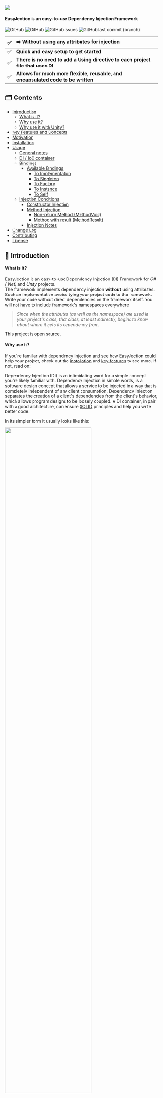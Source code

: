 <img src="https://github.com/imaxs/EasyJection/blob/main/Documentation/Images/logo.svg?sanitize=true" align="left"/>
<br/>
<h4>EasyJection is an easy-to-use Dependency Injection Framework</h4>

![GitHub](https://img.shields.io/github/v/release/imaxs/EasyJection?color=%23f9c83d&include_prereleases)
![GitHub](https://img.shields.io/github/license/imaxs/EasyJection)
![GitHub issues](https://img.shields.io/github/issues/imaxs/EasyJection)
![GitHub last commit (branch)](https://img.shields.io/github/last-commit/imaxs/EasyJection/main)

✅ | <b>➡️ Without using any attributes for injection</b>
:---: | :---
✅ | <b>Quick and easy setup to get started</b>
✅ | <b>There is no need to add a Using directive to each project file that uses DI</b>
✅ | <b>Allows for much more flexible, reusable, and encapsulated code to be written</b>

## 🗂 Contents ##

  * [Introduction](#-introduction)
    * [What is it?](#what-is-it)
    * [Why use it?](#why-use-it)
    * [Why use it with Unity?](#why-use-it-with-unity)
  * [Key Features and Concepts](#-key-features-and-concepts)
  * [Motivation](#-motivation)
  * [Installation](#-installation)
  * [Usage](#-usage)
     * [General notes](#general-notes)
     * [DI / IoC container](#di--ioc-container)
     * [Bindings](#bindings)
       * [Available Bindings](#available-bindings)
         * [To Implementation](#-to-implementation)
         * [To Singleton](#-to-singleton)
         * [To Factory](#-to-factory)
         * [To Instance](#-to-instance)
         * [To Self](#-to-self)
     * [Injection Conditions](#injection-conditions)
         * [Constructor Injection](#-constructor-injection)
         * [Method Injection](#-method-injection)
           * [Non-return Method (MethodVoid)](#non-return-method-methodvoid)
           * [Method with result (MethodResult)](#method-with-result-methodresult) 
         * [Injection Notes](#injection-notes)
  * [Change Log](#-change-log)
  * [Contributing](#-contributing)
  * [License](#-license)

## 📝 Introduction ##
#### What is it? ####
EasyJection is an easy-to-use Dependency Injection (DI) Framework for *C#(.Net)* and *Unity* projects.<br/>
The framework implements dependency injection **without** using attributes. Such an implementation avoids tying your project code to the framework. Write your code without direct dependencies on the framework itself. You will not have to include framework's namespaces everywhere 
> *Since when the attributes (as well as the namespace) are used in your project's class, that class, at least indirectly, begins to know about where it gets its dependency from.*

This project is open source.

#### Why use it? ####
If you're familiar with dependency injection and see how EasyJection could help your project, check out the [installation](#installation) and [key features](#key-features-and-concepts) to see more. If not, read on:

Dependency Injection (DI) is an intimidating word for a simple concept you're likely familiar with. Dependency Injection in simple words, is a software design concept that allows a service to be injected in a way that is completely independent of any client consumption. Dependency Injection separates the creation of a client's dependencies from the client's behavior, which allows program designs to be loosely coupled. A DI container, in pair with a good architecture, can ensure [SOLID](https://en.wikipedia.org/wiki/SOLID) principles and help you write better code.

In its simpler form it usually looks like this:
<p><img src="./Documentation/Images/Dependency_Injection.jpeg" width="75%"/></p>
More details can be found here: https://en.wikipedia.org/wiki/Dependency_injection

#### Why use it with Unity? ####
Unfortunately the Unity game engine isn't very SOLID-friendly out of the box. Even the official documentation and examples for it may give a wrong idea on how to write a code correctly. By using a DI container along with Unity, it's possible to write code that is more reusable, extensible and less oriented to use the [base class](https://docs.unity3d.com/ScriptReference/MonoBehaviour.html) from which every Unity script derives.

## 🪆 Key Features and Concepts ##

  * Injection Mechanisms
    * Standard C# objects *(a.k.a. [POCO](https://en.wikipedia.org/wiki/Plain_old_CLR_object))*
      * Constructor injection
      * Method injection
      * Field injection
      * Property injection
    * Inherited from MonoBehaviour
      * Constructor injection *(as the Unity documentation says, you shouldn't implement and call constructors for MonoBehaviours. Unity automatically invokes the constructor.)*
      * Method injection *(through Awake() and Start(), or other custom methods)*
      * Field injection
      * Property injection
  * Replacing the original parameters of the method/constructor.
  * Can inject on non public members.
  * Convention based binding.
  * Conditional binding *(eg. by method name, by signature, etc.)*
  * Context Aware Injection Support *(dependencies can be automatically injected using the components contained in the child and parents)*

## 💡 Motivation ##
Allow references to high-level objects (typically managers or services) at a single entry point without using singletons or spaghetti serialization, or endless constructor parameters.

Usually, when developing a project in Unity, it's often necessary for one system of the game object to reference another. For example, a game object needs a reference to a movement component. 

⬇️ It might look like below:

```csharp
// Cube.cs
using UnityEngine;

public class Cube : MonoBehaviour
{
    [SerializeField]
    // The dependency that provides an implementation of the rotating system.
    private IRotate m_RotateSystem;
    
    private void Update()
    {
        m_RotateSystem.DoRotate(0, 0.25f, 0);
    }
}
```
*➡️ This approach has some problems:*
- ❌ The need to always assign fields in the inspector.
- ❌ Unity doesn't support displaying C# interfaces in the Inspector (Interfaces are not serializable).

⬇️ There is an attempt at a solution:
<table><tr><td><details>
 <summary>📃 Cube.cs</summary>
 
```csharp
// Cube.cs
using UnityEngine;

public class Cube : MonoBehaviour
{
    // The dependency that provides an implementation of the rotating system.
    private IRotate m_RotateSystem;
    
    private void Awake()
    {
        ////////////////////////////////////////////////
        // Below are 3 ways to resolve the dependency.
        ////////////////////////////////////////////////
        
        /* Just create a new instance (if a class doesn't inherit from MonoBehaviour)
           and pass the 'Cube' class instance through the constructor: */
        m_RotateSystem = new Rotate(this); // #1
        
        /* otherwise find a component like this: */
        m_RotateSystem = GetComponentInParent<Rotate>(); // #2
        
        // or
        m_RotateSystem = FindObjectOfType<Rotate>(); // #3
    }
    
    private void Update()
    {
        m_RotateSystem.DoRotate(0, 0.25f, 0);
    }
}
```
</details></td></tr></table>

*➡️ Each of these ways is a workable solution, but they all have same disadvantages:*
- ❌ When a class holds its dependencies and tries to manage them itself without any interference from others, it's an anti-pattern named *Control Freak*.
- ❌ The need to manually write in the source code of each component. 
- ❌ Extending and maintaining the classes in your project will take a lot more effort.

⬇️ We can try to solve the disadvantages described above by using any other popular IOC / DI framework for the Unity game engine:
<table><tr><td><details>
 <summary>📃 Cube.cs</summary>
 
```csharp
// Cube.cs
using UnityEngine;
using AnyOtherDIFramework; // adds the namespace of the framework to the source code of our project

public class Cube : MonoBehaviour
{
    // The dependency that provides an implementation of the rotating system.
    [Inject]
    private IRotate m_RotateSystem;
    
    private void Update()
    {
        m_RotateSystem.DoRotate(0, 0.25f, 0);
    }
}
```
</details></td></tr></table>

*➡️ It's almost perfect, but there are some snags:*
- ❌ The need to add the Using directive to each source code file of our project (`using AnyOtherDIFramework;` in this case).
- ❌ The need to manually write attributes in the source code of each component.
- ❌ As in the previous solution, extending and maintaining the classes in your project will take a lot more effort.
- ❌ The *Cube* class indirectly begins to know where it gets its dependency from.

**✅ EasyJection was created precisely to eliminate all this!**

ℹ️ In order to start using this framework, you <ins>don't</ins> need to add `using EasyJection;` to each source code file, and also <ins>don't</ins> need to specify any attributes.

<table>
<tr><td>The source files of project are neat and don't contain dependencies on third-party frameworks. (<b>without</b> `using EasyJection;` etc.)</td></tr>
<tr><td>
<details>
 <summary>📃 Cube.cs</summary>
 
 ```csharp
// Cube.cs
using UnityEngine;

// Note: Dependency injection occurs when a method or constructor is called,
// it depends on what you specify.
public class Cube : MonoBehaviour
{
    private IRotate m_RotateSystem;
    
    [MethodImpl(MethodImplOptions.NoInlining)]
    // For injection via the constructor
    public Cube()
    {
        UnityEngine.Debug.Log("Constructor");
    }
    
    // For injection via 'Awake' method
    private void Awake()
    {
        UnityEngine.Debug.Log("Awake");
    }

    private void Update()
    {
        m_RotateSystem.DoRotate(0, 0.25f, 0);
    }
}
```
</details>
</td></tr>
<tr><td>
<details>
 <summary>📃 IRotate.cs</summary>
 
 ```csharp
// IRotate.cs
using UnityEngine;

public interface IRotate
{
    void DoRotate(float x, float y, float z);
}
```
</details>
</td></tr>
<tr><td>
<details>
 <summary>📃 Rotate.cs</summary>
 
 ```csharp
// Rotate.cs
using UnityEngine;

public class Rotate : IRotate
{
    private Cube m_Cube;

    public void DoRotate(float x, float y, float z)
    {
        m_Cube.transform.Rotate(x, y, z);
    }
}
```
</details>
</td></tr>
</table>

<table>
<tr><td>Source code <b>with</b> <code>using EasyJection;</code> directive.</td></tr>
<tr><td>
<details>
 <summary>📃 EntryPoint.cs</summary>
 
 ```csharp
// EntryPoint.cs
using UnityEngine;
using EasyJection;

/*
  This is the entry point of the application, where EasyJection sets up 
  all the various dependencies before starting your game scene.
*/
public class EntryPoint
{
    [RuntimeInitializeOnLoadMethod(RuntimeInitializeLoadType.BeforeSceneLoad)]
    /* The Unity documentation mention that the order might be undefined 
       depending on platform, not sure what that means for actual usage.
 
       Methods with RuntimeInitializeLoadType.AfterSceneLoad, or RuntimeInitializeLoadType.BeforeSceneLoad 
       will only be called for the first scene in a run of the application, not every scene. */
    static void OnBeforeSceneLoadRuntimeMethod()
    {
        var container = new Container();
        container.Bind<IRotate>().To<Rotate>();
        
        ////////////////////////////////////////////////
        // Below are 2 injection ways (use only one of them)
        ////////////////////////////////////////////////
        
        // #1 when the constructor is called. 
        container.Bind<Cube>().ToSelf(UseDefaultConstructor: true);
        
        // #2 or when the 'Awake' method is called.
        // This way is recommended for objects inherited from MonoBehaviour
         container.Bind<Cube>().ToSelf().InjectionTo().MethodVoid("Awake");
 
        /* Note: You can also create a container and set bindings in a class inherited
                 from MonoBehaviour and then add the script to the current active scene.
                 This script needs to be called first. Verify the script execution order
                 in Unity by accessing the menu: Edit->Project Settings->Script Execution Order 
                 and add the script to execute before all other scripts. Enter a large 
                 negative number to have this script before all the others on the list. */
    }
}
``` 
</details>
</td></tr>
</table>

<details>
 <summary>Attaching the script to the game object</summary>
 <img src="https://github.com/imaxs/EasyJection/blob/develop/Documentation/Images/Inspector.png?sanitize=true)"/>
</details>
 
<details>
 <summary>Result</summary>
 <img src="https://github.com/imaxs/EasyJection/blob/develop/Documentation/Images/result.gif?sanitize=true)"/>
</details>

As you can see, the framework does all the work of resolving the dependencies.

So now the injection will also work fine every time you create a gameobject, something like this:
```csharp
 GameObject cube = GameObject.CreatePrimitive(PrimitiveType.Cube);
 cube.AddComponent<Cube>()
```

> ⚠️ Attention: Attempting to get any MonoBehaviour component inside a constructor of class 'Rotate' will throw an exception, since the injection is done via a constructor of an object inherited from MonoBehaviour.

<details>
 <summary>The code below throws an UnityException</summary>
 
```csharp
public class Rotate : IRotate
{
    private Cube m_Cube;
    private Transform m_Transform;
 
    public Rotate(Cube cube)
    {
       m_Cube = cube;
       m_Transform = cube.transform; // <-- UnityException: get_transform is not allowed to be called from a MonoBehaviour constructor (or instance field initializer), call it in Awake or Start instead. Called from MonoBehaviour 'Cube'.
    }

    public void DoRotate(float x, float y, float z)
    {
        m_Cube.transform.Rotate(x, y, z);
    }
}
```
</details>
                                            
## 🛠 Installation ##

### You can install EasyJection using any of the below options: ###
#### 🔘 Adding a line to Packages/manifest.json ####
You can use the path query parameter in the Git URL to notify the Package Manager where to find the package.
```
{
  "dependencies": {
    "com.imaxs.easyjection": "https://github.com/imaxs/EasyJection.git?path=/UnityPackage"
  }
}
```
#### 🔘 Install via UPM *(Requires Unity 2019+)* ####
`Window` ⇨ `Package Manager` ⇨ `+ sign` ⇨ `Add package from git URL`: <br/>*`https://github.com/imaxs/EasyJection.git?path=/UnityPackage`*

#### 🔘 Install manually ####
- Download the .unitypackage from [releases page](https://github.com/imaxs/EasyJection/releases)
- Import EasyJection.X.X.X.unitypackage

## 🎲 Usage ##
### General notes ###

 - A dependency will be resolved for a field, property, and parameter if its value is NULL.
 - If an instance is not found, it will be resolved to NULL.
 
### DI / IoC container ###

DI container (a.k.a IoC Container) is a key feature of the dependency injection implementation. The container creates an object of the specified type and then automatically injects all the dependency objects through a constructor, property, field or method at runtime. This is done automatically by the DI (IoC) container so that you don’t have to create and manage these dependency objects manually.
```csharp
using EasyJection;
...
// Create the container
Container container = new Container();
```

### Bindings ###
The created container should then 'know' how to create all the object instances in your application, by recursively resolving all dependencies for a given object. Therefore, you need to create bindings. Binding is the action of linking a type to another type or instance. EasyJection makes it simple by providing different ways to create them. Each binding must be performed to a specific key type by calling the `Bind()` method. For example, given the following class:
 
 ```csharp
 // The class implements an interface
public SomeClass : ISomeInterface
{
    // ... some code implementing the interface
}

// The class that requires a dependency
public class Foo
{
    private ISomeInterface instance;

    public Foo(ISomeInterface instance)
    {
        this.instance = instance;
    }
}
```
You can bind dependencies using the following:
 
```csharp
// Binding some interface to its class implementation
container.Bind<ISomeInterface>().To<SomeClass>();
container.Bind<Foo>().ToSelf(UseDefaultConstructor: true);
```
This is a simple way to bind some interface to its class implementation. This means that any class that requires the `ISomeInterface` interface (like Foo) will be given the same instance of type `SomeClass`.
 
Below is the full binding format:

```csharp
  // Binding an interface to an implementation type
  container.Bind<KeyInterfaceType>()
           .To<ImplementationType>()
           .InjectionTo()
           .MethodVoid<T1...T9>(methodName).WithArguments<T1...T9>(T1 arg1, ...T9 arg9)
           .MethodResult<T1...T9, TResult>(methodName).WithArguments<T1..T9>(T1 arg1, ...T9 arg9)
           .Constructor<T1...T9>(UseForInstantiation: True | False).WithArguments<T1...T9>(T1 arg1, ...T9 arg9);
```
Where:

 - *KeyInterfaceType* — The type of binding for.
 - *ImplementationType* — The type to be bound to.
 - `InjectionTo()` — allows you to set the injection conditions.
 - `MethodVoid<T1...T9>(methodName)` — field, property and parameters injection occurs immediately when the non-return method corresponding to the specified method signature is called.
    - *<T1...T9>* — types of parameters of a non-return method. Maximum of 9 parameters, where T1...T9 their types.
    - *methodName* — the name of a non-return method.
 - `MethodResult<T1...T9, TResult>(methodName)` — field, property and parameters injection occurs immediately when the method corresponding to the specified method signature is called.
     - *<T1...T9, TResult>* — types of method parameters. A maximum of 9 parameters, where T1...T9 their types and the return value is the type specified by the TResult.
     - *methodName* — the name of a method.
 - `Constructor<T1...T9>(UseForInstantiation: True | False)` — field, property and parameters injection occurs immediately when the constructor corresponding to the specified signature is called.
     - *<T1...T9>* — types of parameters of a constructor.
     - *UseForInstantiation* — if True, the container will use this constructor to create an instance, otherwise it will use the default constructor.
 - `WithArguments<T1...T9>(T1 arg1, ...T9 arg9)` — arguments used to pass to the called method or constructor.
     - *<T1...T9>* — types of arguments passed. 
        - ⚠️ Attention:
           - _The types must fully match the signature of a method or constructor._
           - _The original arguments passed to the called method will be replaced with the specified arguments from the binding._
 
 What is a method signature?
 
 Section 3.6 of the C# Language Specification (version 4.0) contains the following:
> The signature of a method consists of the name of the method, the number of type parameters and the type and kind (value, reference, or output) of each of its formal parameters, considered in the order left to right. For these purposes, any type parameter of the method that occurs in the type of a formal parameter is identified not by its name, but by its ordinal position in the type argument list of the method. The signature of a method specifically does not include the return type, the params modifier that may be specified for the right-most parameter, nor the optional type parameter constraints.

The method declaration consists of the following:

 <img src="./Documentation/Images/method.png" width="60%"/>
 
 - **Modifier** — It defines access type of the method i.e. from where it can be accessed in your application. In C# there are Public, Protected, Private access modifiers. 
 - **Name of the Method** — It describes the name of the user defined method by which the user calls it or refer it. Eg. GetName()
 - **Return type** — It defines the data type returned by the method. It depends upon user as it may also return void value i.e return nothing
 - **Body of the Method** — It refers to the line of code of tasks to be performed by the method during its execution. It is enclosed between braces.
 - **Parameter list** — Comma separated list of the input parameters are defined, preceded with their data type, within the enclosed parenthesis. If there are no parameters, then empty parentheses () have to use out.

Let's look at all the available bindings provided by EasyJection.
 
#### Available Bindings ####
There is three types of available bindings:
 
- **Transient**  —  a new instance is created each time a dependency needs to be resolved.
- **Singleton**  —  one instance is created and used for any dependencies.
- **Factory**  — creates the instance and returns it.
 
#### 🔘 To Implementation ####
```csharp
// A new instance is created each time a dependency needs to be resolved
container.Binder.Bind<ISomeInterface>().To<SomeClass>();
```

#### 🔘 To Singleton ####
Binds the key type to a singleton instance of the implementation type. The key must be a class.
```csharp
container.Bind<ISomeInterface>()
         .ToSingleton<SomeClass>(UseDefaultConstructor: True | False);
```
or bind the type as a singleton to itself.  
```csharp
// The key type must be a class!
container.Bind<SomeClass>()
         .ToSingleton(UseDefaultConstructor: True | False);
```
Where:
 - *UseDefaultConstructor* — If True, the injection occurs each time the default constructor is called (from `new()`).
 
#### 🔘 To Factory ####
When you need to handle object instantiation manually, you can create a factory class. You can create it in two ways by inheriting your class from `EasyJection.Types.IFactory` interface or without it. There are different binding methods for each type of factory.

Let's consider the first case.

The simplest factory inherited from `EasyJection.Types.IFactory` interface:
```csharp
public class MyFactory : EasyJection.Types.IFactory {
     /// <summary>
     /// Creates an instance of an object of the type created by the factory.
     /// </summary>
     /// <param name="bindingData">Instance implementing the IBindingData interface</param>
     /// <returns>The instance.</returns>
     public object CreateInstance(IBindingData bindingData = null) {
        //Instantiate and return the object.
        var myObject = new SomeClass();
        return myObject;
     }
}
```
There are two ways to bind a factory inherited from `EasyJection.Types.IFactory` interface
```csharp
// #1 The container creates the factory itself.
container.Bind<ISomeInterface>()
         .ToFactory<MyFactory>(UseDefaultConstructor: True | False);
 
// #2 or binding an existing factory instance.
container.Bind<ISomeInterface>()
         .ToFactory<MyFactory>(factoryInstance);
```
Where:
 - *UseDefaultConstructor* — If True, the injection occurs each time the default constructor is called (from `new()`).

The second case, when your factory class does NOT inherit from `EasyJection.Types.IFactory` interface:

```csharp
public class MyCustomFactory {
     /// Creates an instance of an object of the type
     public object CreateInstance() {
        var myObject = new SomeClass();
        return myObject;
     }
}
```
To bind, you need to specify the factory class and a name of a method that creates instances.
```csharp
container.Bind<ISomeInterface>()
         .ToFactory<MyCustomFactory>("CreateInstance", UseDefaultConstructor: True | False);
``` 
Where:
 - *UseDefaultConstructor* — If True, the injection occurs each time the default constructor is called (from `new()`).
 
#### 🔘 To Instance ####
You can also bind the key type to an existing instance.
```csharp
container.Bind<ISomeInterface>()
         .ToInstance<SomeClass>(someClassInstance);
``` 
 
#### 🔘 To Self ####
```csharp
// Binds the key type to a transient of itself. The key must be a class.
container.Bind<SomeClass>().ToSelf(UseDefaultConstructor: True | False);
```
 Where:
 - *UseDefaultConstructor* — If True, the injection occurs each time the default constructor is called (from `new()`).
 
### Injection Conditions ###
EasyJection provides injection through a constructor or method call. Constructor injection forces the dependency to only be resolved once, at instance creation, which is usually what you want. Inject methods are the recommended approach for MonoBehaviours (e.g. 'Awake' and 'Start' methods). Injection conditions are set by calling the `InjectionTo()` method. In order to specify a constructor or method for injection, you need to specify its signature.

EasyJection will also always try to resolve any dependencies for constructor or method parameters it might need, using information from its bindings, or trying to instantiate any types that are unknown to the binder. EasyJection allows you to replace the original values of method or constructor arguments with values from the binding
 
> Note: If you don’t provide a constructor for your class, a new instance is created using the default constructor `new()`, C# creates one and sets member variables to the default values. But if you decide to create an instance by calling `new()` (with or without arguments) recommended to provide a constructor with `[MethodImpl(MethodImplOptions.NoInlining)]` attribute.
 
Let's get acquainted with the available injection conditions.
 
#### 🔘 Constructor Injection ####
Injection occurs each time the specified constructor is called.
 
Parameter-less constructor:
```csharp
container.Bind<SomeClass>()
         .ToSelf()
         .InjectionTo()
         .Constructor(UseForInstantiation: True | False);
```
Constructor with parameters:
```csharp
container.Bind<SomeClass>()
         .ToSelf()
         .InjectionTo()
         .Constructor<T1, T2 ... T9>(UseForInstantiation: True | False);
```
Constructor with passing argument values:
```csharp
container.Bind<SomeClass>()
         .ToSelf()
         .InjectionTo()
         .Constructor<T1, T2 ... T9>(UseForInstantiation: True | False)
         .WithArguments<T1, T2 ... T9>(T1 arg1, T2 arg2 ... T9 arg9);
```

Where:
  - *UseForInstantiation* — if True, the container will use this constructor to create an instance, otherwise it will use the default constructor.
  - *<T1, T2 ... T9>* — types of constructor parameters.
#### 🔘 Method Injection ####
The Inject-injection method works very similar to constructor injection in terms of specifying parameter types. However, there are nuances. There are two types of methods that return values and non-return (named as void). 

##### Non-return Method (MethodVoid)  #####
To specify the non-return method use the `MethodVoid()`.
 
Parameter-less void method:
```csharp
container.Bind<SomeClass>()
         .ToSelf()
         .InjectionTo()
         .MethodVoid(methodName);
```
with parameters:
```csharp
container.Bind<SomeClass>()
         .ToSelf()
         .InjectionTo()
         .MethodVoid<T1, T2 ... T9>(methodName);
```
with passing argument values:
```csharp
container.Bind<SomeClass>()
         .ToSelf()
         .InjectionTo()
         .MethodVoid<T1, T2 ... T9>(methodName);
         .WithArguments<T1, T2 ... T9>(T1 arg1, T2 arg2 ... T9 arg9);
```
  - *methodName* — the name of a non-return method
  - *<T1, T2 ... T9>* — types of constructor parameters.
##### Method with result (MethodResult) #####
To specify a method that returns a result, use `MethodResult()`.
 
Parameter-less method:
```csharp
container.Bind<SomeClass>()
         .ToSelf()
         .InjectionTo()
         .MethodResult<TResult>(methodName);
```
with parameters:
```csharp
container.Bind<SomeClass>()
         .ToSelf()
         .InjectionTo()
         .MethodResult<T1, T2 ... T9, TResult>(methodName);
```
with passing argument values:
```csharp
container.Bind<SomeClass>()
         .ToSelf()
         .InjectionTo()
         .MethodResult<T1, T2 ... T9, TResult>(methodName);
         .WithArguments<T1, T2 ... T9>(T1 arg1, T2 arg2 ... T9 arg9);
```
  - *methodName* — the name of a method.
  - *<T1, T2 ... T9>* — types of constructor parameters.
  - *TResult* — type of return value.
#### Injection Notes ####

## 💾 Change Log ##

All notable changes to this project will be documented in files:
 1. This [CHANGELOG](./Framework/CHANGELOG.md) includes the changes in recent updates of the framework.
 2. This [CHANGELOG](./UnityPackage/CHANGELOG.md) only contains changes specific to a package (UnityPackage).

The format is based on [Keep a Changelog](https://keepachangelog.com/en/1.0.0/) and this project adheres to [Semantic Versioning](https://semver.org/).

## 👽 Contributing ##

Found a bug or fixed it already? <br/>
You are welcome to create an issue on the project's [GitHub page](https://github.com/imaxs/EasyJection/issues) or submit a pull request.

Here's how we suggest you make changes to this project:

 - [Fork](https://help.github.com/articles/fork-a-repo/) this project to your account.
 - [Create a branch](https://help.github.com/articles/creating-and-deleting-branches-within-your-repository) for the change you intend to make.
 - Make your changes to your fork.
 - Send a [pull request](https://help.github.com/articles/using-pull-requests/) from your fork’s branch to our [`develop`](https://github.com/imaxs/EasyJection/tree/develop) branch.

## 📄 License ##

Licensed under the [Apache-2.0 License](https://www.apache.org/licenses/LICENSE-2.0). Please see [LICENSE](./LICENSE) for more information.
